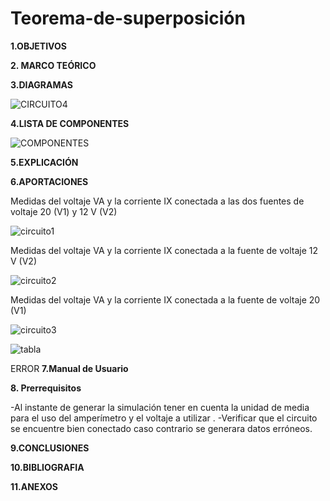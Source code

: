 # Teorema-de-superposición 
**1.OBJETIVOS**

**2. MARCO TEÓRICO**

**3.DIAGRAMAS**

![CIRCUITO4](https://github.com/Katherine01-Arevalo/Teorema-de-superposicion/blob/main/img/circuitoL4.png)

**4.LISTA DE COMPONENTES**

![COMPONENTES](https://github.com/Katherine01-Arevalo/Teorema-de-superposicion/blob/main/img/componentes4.png)

**5.EXPLICACIÓN**


**6.APORTACIONES**

Medidas del voltaje VA y la corriente  IX  conectada a las dos fuentes  de voltaje 20 (V1)   y 12 V (V2)

![circuito1](https://github.com/Katherine01-Arevalo/Teorema-de-superposicion/blob/main/img/circuito%20completo.png)

Medidas del voltaje VA y la corriente  IX  conectada a la fuente de  voltaje 12 V (V2)

![circuito2](https://github.com/Katherine01-Arevalo/Teorema-de-superposicion/blob/main/img/circuito%20con%20fuente%2012v.png)
  
Medidas del voltaje VA y la corriente  IX  conectada a la fuente de  voltaje 20 (V1) 

![circuito3](https://github.com/Katherine01-Arevalo/Teorema-de-superposicion/blob/main/img/circuito%20con%20fuente%2020v.png)


![tabla](https://github.com/Katherine01-Arevalo/Teorema-de-superposicion/blob/main/img/TABLA.png)

ERROR
**7.Manual de Usuario**

**8. Prerrequisitos**

-Al instante de generar la simulación tener en cuenta la unidad de media para el uso del amperímetro y el voltaje a utilizar .
-Verificar que el circuito se encuentre bien conectado caso contrario se generara datos erróneos.

**9.CONCLUSIONES**

**10.BIBLIOGRAFIA**

**11.ANEXOS**

